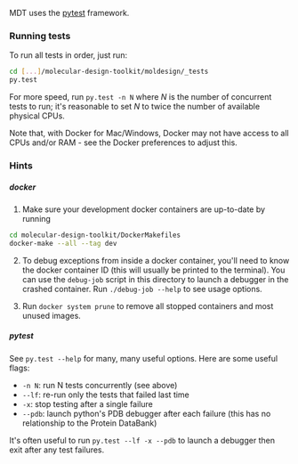 MDT uses the [pytest](https://docs.pytest.org/en/latest/) framework.


### Running tests

To run all tests in order, just run:
```bash
cd [...]/molecular-design-toolkit/moldesign/_tests
py.test
```

For more speed, run `py.test -n N` where _N_ is the number of concurrent tests to run; it's reasonable to set _N_ to twice the number of available physical CPUs.

Note that, with Docker for Mac/Windows, Docker may not have access to all CPUs and/or RAM - see the Docker preferences to adjust this.


### Hints


##### docker

1. Make sure your development docker containers are up-to-date by running
```bash
cd molecular-design-toolkit/DockerMakefiles
docker-make --all --tag dev
```

2. To debug exceptions from inside a docker container, you'll need to know the docker container ID (this will usually be printed to the terminal). You can use the `debug-job` script in this directory to launch a debugger in the crashed container. Run `./debug-job --help` to see usage options.

3. Run `docker system prune` to remove all stopped containers and most unused images.



##### pytest

See `py.test --help` for many, many useful options. Here are some useful flags:

- `-n N`: run N tests concurrently (see above)
- `--lf`: re-run only the tests that failed last time
- `-x`: stop testing after a single failure
- `--pdb`: launch python's PDB debugger after each failure (this has no relationship to the Protein DataBank)
 
It's often useful to run
`py.test --lf -x --pdb` to launch a debugger then exit after any test failures.

